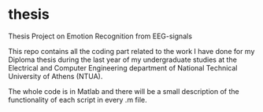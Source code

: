 # thesis
Thesis Project on Emotion Recognition from EEG-signals

This repo contains all the coding part related to the work I have done for my Diploma thesis 
during the last year of my undergraduate studies at the Electrical and Computer Engineering department
of National Technical University of Athens (NTUA).

The whole code is in Matlab and there will be a small description of the functionality of each script 
in every .m file.
